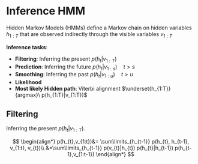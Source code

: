 # Inference HMM
Hidden Markov Models (HMMs) define a Markov chain on hidden variables $h_{1:T}$ that are observed indirectly through the visible variables $v_{1:T}$ 

**Inference tasks**:
* **Filtering**: Inferring the present  $p(h_{t}|v_{1:T})$
* **Prediction**: Inferring the future $p(h_{t}|v_{1:s})\quad t>s$
* **Smoothing**: Inferring the past  $p(h_{t}|v_{1:u})\quad t>u$
* **Likelihood**
* **Most likely Hidden path**: Viterbi alignment $\underset{h_{1:T}}{argmax}\  p(h_{1:T}|v_{1:T})$ 

## Filtering
Inferring the present  $p(h_{t}|v_{1:T})$. 

$$
\begin{align*}
p(h_{t},v_{1:t})&=
\sum\limits_{h_{t-1}}
p(h_{t}, h_{t-1}, v_{1:t}, v_{t})\\
&=\sum\limits_{h_{t-1}}
p(v_{t}|h_{t})
p(h_{t}|h_{t-1})
p(h_{t-1},v_{1:t-1})
\end{align*}
$$

